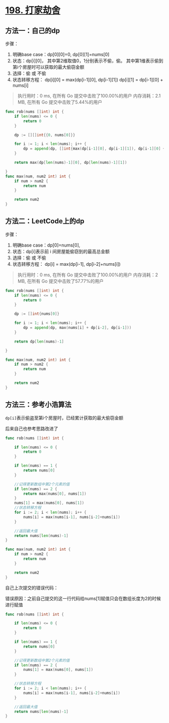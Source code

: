 # [198. 打家劫舍](https://leetcode-cn.com/problems/house-robber/)

## 方法一：自己的dp

步骤：
1. 明确base case：dp[0][0]=0,
               dp[0][1]=nums[0]
2. 状态：dp[i][0]，
         其中第2维取值0，1分别表示不偷，偷。
         其中第1维表示偷到第i个房屋时可以获取的最大偷窃金额
3. 选择：偷 或 不偷
4. 状态转移方程：
      dp[i][0] = max(dp[i-1][0], dp[i-1][1])
      dp[i][1] = dp[i-1][0] + nums[i]


> 执行用时：0 ms, 在所有 Go 提交中击败了100.00%的用户
> 		内存消耗：2.1 MB, 在所有 Go 提交中击败了5.44%的用户

```go
func rob(nums []int) int {
	if len(nums) <= 0 {
		return 0
	}

	dp := [][]int{{0, nums[0]}}

	for i := 1; i < len(nums); i++ {
		dp = append(dp, []int{max(dp[i-1][0], dp[i-1][1]), dp[i-1][0] + nums[i]})
	}

	return max(dp[len(nums)-1][0], dp[len(nums)-1][1])

}
func max(num, num2 int) int {
	if num > num2 {
		return num
	}

	return num2
}
```



## 方法二：LeetCode上的dp


步骤：
1. 明确base case：dp[0]=nums[0],
2. 状态：dp[i]表示前 i 间房屋能偷窃到的最高总金额
3. 选择：偷 或 不偷
4. 状态转移方程：
      dp[i] = max(dp[i-1], dp[i-2]+nums[i])

> 执行用时：0 ms, 在所有 Go 提交中击败了100.00%的用户
> 		内存消耗：2 MB, 在所有 Go 提交中击败了57.77%的用户

```go
func rob(nums []int) int {
	if len(nums) <= 0 {
		return 0
	}

	dp := []int{nums[0]}

	for i := 1; i < len(nums); i++ {
		dp = append(dp, max(nums[i] + dp[i-2], dp[i-1]))
	}

	return dp[len(nums)-1]

}

func max(num, num2 int) int {
	if num > num2 {
		return num
	}

	return num2
}
```



## 方法三：参考小浩算法

`dp[i]`表示偷盗至第i个房屋时，已经累计获取的最大偷窃金额

后来自己也参考思路改进了

```go
func rob(nums []int) int {

	if len(nums) <= 0 {
		return 0
	}

	if len(nums) == 1 {
		return nums[0]
	}

	//记得更新数组中第2个元素的值
	if len(nums) == 2 {
		return max(nums[0], nums[1])
	}
	nums[1] = max(nums[0], nums[1])
	//状态转移方程
	for i := 2; i < len(nums); i++ {
		nums[i] = max(nums[i-1], nums[i-2]+nums[i])
	}

	//返回最大值
	return nums[len(nums)-1]
}

func max(num, num2 int) int {
	if num > num2 {
		return num
	}

	return num2
}

```



自己上次提交的错误代码：

错误原因：之前自己提交的这一行代码给nums[1]赋值只会在数组长度为2的时候进行赋值

```go
func rob(nums []int) int {

	if len(nums) <= 0 {
		return 0
	}

	if len(nums) == 1 {
		return nums[0]
	}

	//记得更新数组中第2个元素的值
	if len(nums) == 2 {
		nums[1] = max(nums[0], nums[1])
	}

	//状态转移方程
	for i := 2; i < len(nums); i++ {
		nums[i] = max(nums[i-1], nums[i-2]+nums[i])
	}

	//返回最大值
	return nums[len(nums)-1]
}
```

